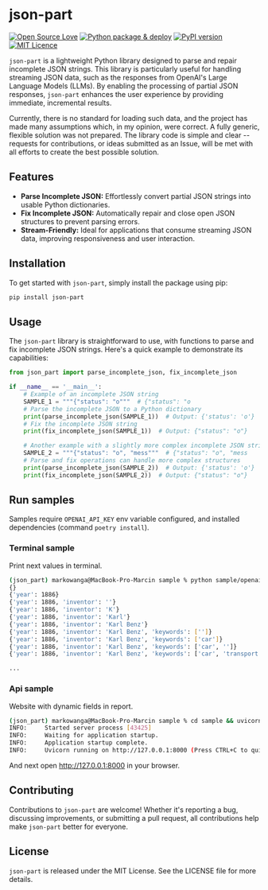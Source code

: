 # json-part

[![Open Source Love](https://badges.frapsoft.com/os/v2/open-source.svg?v=103)](https://github.com/ellerbrock/open-source-badges/)
[![Python package & deploy](https://github.com/markowanga/json-part/actions/workflows/python-publish.yml/badge.svg)](https://github.com/markowanga/json-part/actions/workflows/python-publish.yml)
[![PyPI version](https://badge.fury.io/py/json-part.svg)](https://badge.fury.io/py/json-part)
[![MIT Licence](https://badges.frapsoft.com/os/mit/mit.svg?v=103)](https://opensource.org/licenses/mit-license.php)

`json-part` is a lightweight Python library designed to parse and
repair incomplete JSON strings. This library is particularly useful
for handling streaming JSON data, such as the responses from
OpenAI's Large Language Models (LLMs). By enabling the processing
of partial JSON responses, `json-part` enhances the user experience
by providing immediate, incremental results.

Currently, there is no standard for loading such data,
and the project has made many assumptions which, in my opinion,
were correct. A fully generic, flexible solution was not prepared.
The library code is simple and clear -- requests for contributions,
or ideas submitted as an Issue, will be met with
all efforts to create the best possible solution.

## Features

- **Parse Incomplete JSON:** Effortlessly convert partial JSON
  strings into usable Python dictionaries.
- **Fix Incomplete JSON:** Automatically repair and close
  open JSON structures to prevent parsing errors.
- **Stream-Friendly:** Ideal for applications that consume
  streaming JSON data, improving responsiveness and user interaction.

## Installation

To get started with `json-part`, simply install the package using pip:

```bash
pip install json-part
```

## Usage

The `json-part` library is straightforward to use, with functions
to parse and fix incomplete JSON strings. Here's a quick
example to demonstrate its capabilities:

```python
from json_part import parse_incomplete_json, fix_incomplete_json

if __name__ == '__main__':
    # Example of an incomplete JSON string
    SAMPLE_1 = """{"status": "o"""  # {"status": "o
    # Parse the incomplete JSON to a Python dictionary
    print(parse_incomplete_json(SAMPLE_1))  # Output: {'status': 'o'}
    # Fix the incomplete JSON string
    print(fix_incomplete_json(SAMPLE_1))  # Output: {"status": "o"}

    # Another example with a slightly more complex incomplete JSON string
    SAMPLE_2 = """{"status": "o", "mess"""  # {"status": "o", "mess
    # Parse and fix operations can handle more complex structures
    print(parse_incomplete_json(SAMPLE_2))  # Output: {'status': 'o'}
    print(fix_incomplete_json(SAMPLE_2))  # Output: {"status": "o"}
```

## Run samples

Samples require `OPENAI_API_KEY` env variable configured, and installed dependencies (command `poetry install`).

### Terminal sample

Print next values in terminal.

```bash
(json_part) markowanga@MacBook-Pro-Marcin sample % python sample/openai_sample.py          
{}
{'year': 1886}
{'year': 1886, 'inventor': ''}
{'year': 1886, 'inventor': 'K'}
{'year': 1886, 'inventor': 'Karl'}
{'year': 1886, 'inventor': 'Karl Benz'}
{'year': 1886, 'inventor': 'Karl Benz', 'keywords': ['']}
{'year': 1886, 'inventor': 'Karl Benz', 'keywords': ['car']}
{'year': 1886, 'inventor': 'Karl Benz', 'keywords': ['car', '']}
{'year': 1886, 'inventor': 'Karl Benz', 'keywords': ['car', 'transport']}

...
```

### Api sample

Website with dynamic fields in report.

```bash
(json_part) markowanga@MacBook-Pro-Marcin sample % cd sample && uvicorn api_sample:app          
INFO:     Started server process [43425]
INFO:     Waiting for application startup.
INFO:     Application startup complete.
INFO:     Uvicorn running on http://127.0.0.1:8000 (Press CTRL+C to quit)
```

And next open http://127.0.0.1:8000 in your browser.

## Contributing

Contributions to `json-part` are welcome!
Whether it's reporting a bug, discussing improvements,
or submitting a pull request, all contributions
help make `json-part` better for everyone.

## License

`json-part` is released under the MIT License.
See the LICENSE file for more details.
